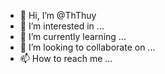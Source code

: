 - 👋 Hi, I’m @ThThuy
- 👀 I’m interested in ...
- 🌱 I’m currently learning ...
- 💞️ I’m looking to collaborate on ...
- 📫 How to reach me ...

<!---
ThThuy/ThThuy is a ✨ special ✨ repository because its `README.md` (this file) appears on your GitHub profile.
You can click the Preview link to take a look at your changes.
--->
